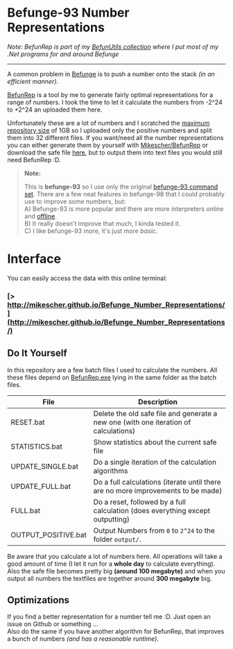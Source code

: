 Befunge-93 Number Representations
=================================
*Note: BefunRep is part of my [BefunUtils collection](https://github.com/Mikescher/BefunUtils) where I put most of my .Net programs for and around Befunge*

___

A common problem in [Befunge](http://esolangs.org/wiki/Befunge) is to push a number onto the stack *(in an efficient manner)*.

[BefunRep](https://github.com/Mikescher/BefunRep) is a tool by me to generate fairly optimal representations for a range of numbers.
I took the time to let it calculate the numbers from -2^24 to +2^24 an uploaded them here.

Unfortunately these are a lot of numbers and I scratched the [maximum repository size](https://help.github.com/articles/what-is-my-disk-quota/) of 1GB so I uploaded only the positive numbers and split them into 32 different files. If you want/need all the number representations you can either generate them by yourself with [Mikescher/BefunRep](https://github.com/Mikescher/BefunRep) or download the safe file [here](https://mega.co.nz/#!4Ns2QbTJ!Ubfy5-IVFRWDkO5NLbo2eNM6AfC1_hQj2FZOuUo8x78), but to output them into text files you would still need BefunRep :D. 

> **Note:**
>
> This is **befunge-93** so I use only the original [befunge-93 command set](https://github.com/catseye/Befunge-93/blob/master/doc/Befunge-93.markdown). There are a few neat features in befunge-98 that I could probably use to improve some numbers, but:  
> A) Befunge-93 is more popular and there are more interpreters online and [offline](https://github.com/Mikescher/BefunExec).  
> B) It really doesn't improve that much, I kinda tested it.  
> C) I like befunge-93 more, it's just more *basic*.  

Interface
=========

You can easily access the data with this online terminal:
### [> http://mikescher.github.io/Befunge_Number_Representations/](http://mikescher.github.io/Befunge_Number_Representations/)


Do It Yourself
--------------

In this repository are a few batch files I used to calculate the numbers. All these files depend on [BefunRep.exe](https://github.com/Mikescher/BefunRep) lying in the same folder as the batch files.

File                  | Description
----------------------|-----------------------------------------------------------
RESET.bat             | Delete the old safe file and generate a new one (with one iteration of calculations)
STATISTICS.bat        | Show statistics about the current safe file
UPDATE_SINGLE.bat     | Do a single iteration of the calculation algorithms
UPDATE_FULL.bat       | Do a full calculations (iterate until there are no more improvements to be made)
FULL.bat              | Do a reset, followed by a full calculation (does everything except outputting)
OUTPUT_POSITIVE.bat | Output Numbers from `0` to `2^24` to the folder `output/`.

Be aware that you calculate a lot of numbers here. All operations will take a good amount of time (I let it run for a **whole day** to calculate everything).  
Also the safe file becomes pretty big **(around 100 megabyte)** and when you output all numbers the textfiles are together around **300 megabyte** big.


Optimizations
-------------

If you find a better representation for a number tell me :D. Just open an issue on Github or something ...  
Also do the same if you have another algorithm for BefunRep, that improves a bunch of numbers *(and has a reasonable runtime)*.
